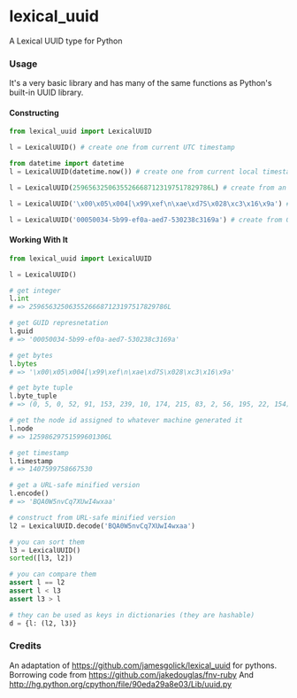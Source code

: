 lexical_uuid
============

A Lexical UUID type for Python

### Usage

It's a very basic library and has many of the same functions as Python's built-in UUID library.

#### Constructing

```python
from lexical_uuid import LexicalUUID

l = LexicalUUID() # create one from current UTC timestamp

from datetime import datetime
l = LexicalUUID(datetime.now()) # create one from current local timestamp

l = LexicalUUID(25965632506355266687123197517829786L) # create from an int

l = LexicalUUID('\x00\x05\x004[\x99\xef\n\xae\xd7S\x028\xc3\x16\x9a') # create from bytes

l = LexicalUUID('00050034-5b99-ef0a-aed7-530238c3169a') # create from GUID representation
```

#### Working With It

```python
from lexical_uuid import LexicalUUID

l = LexicalUUID()

# get integer
l.int
# => 25965632506355266687123197517829786L

# get GUID represnetation
l.guid
# => '00050034-5b99-ef0a-aed7-530238c3169a'

# get bytes
l.bytes
# => '\x00\x05\x004[\x99\xef\n\xae\xd7S\x028\xc3\x16\x9a'

# get byte tuple
l.byte_tuple
# => (0, 5, 0, 52, 91, 153, 239, 10, 174, 215, 83, 2, 56, 195, 22, 154)

# get the node id assigned to whatever machine generated it
l.node
# => 12598629751599601306L

# get timestamp
l.timestamp
# => 1407599758667530

# get a URL-safe minified version
l.encode()
# => 'BQA0W5nvCq7XUwI4wxaa'

# construct from URL-safe minified version
l2 = LexicalUUID.decode('BQA0W5nvCq7XUwI4wxaa')

# you can sort them
l3 = LexicalUUID()
sorted([l3, l2])

# you can compare them
assert l == l2
assert l < l3
assert l3 > l

# they can be used as keys in dictionaries (they are hashable)
d = {l: (l2, l3)}
```

### Credits

An adaptation of https://github.com/jamesgolick/lexical_uuid for pythons. Borrowing code from https://github.com/jakedouglas/fnv-ruby And http://hg.python.org/cpython/file/90eda29a8e03/Lib/uuid.py
